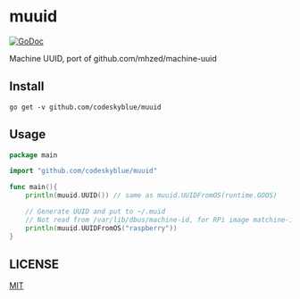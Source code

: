 # muuid
[![GoDoc](https://godoc.org/github.com/codeskyblue/muuid?status.svg)](https://godoc.org/github.com/codeskyblue/muuid)

Machine UUID, port of github.com/mhzed/machine-uuid

## Install
```
go get -v github.com/codeskyblue/muuid
```

## Usage
```go
package main

import "github.com/codeskyblue/muuid"

func main(){
	println(muuid.UUID()) // same as muuid.UUIDFromOS(runtime.GOOS)

	// Generate UUID and put to ~/.muid
    // Not read from /var/lib/dbus/machine-id, for RPi image matchine-id are all the same.
	println(muuid.UUIDFromOS("raspberry")) 
}
```

## LICENSE
[MIT](LICENSE)
